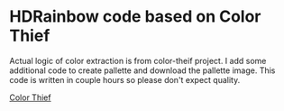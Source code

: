 # HDRainbow code based on Color Thief

Actual logic of color extraction is from color-theif project. I add some additional code to create pallette and download the pallette image. This code is written in couple hours so please don't expect quality.

[Color Thief](http://lokeshdhakar.com/projects/color-thief)
